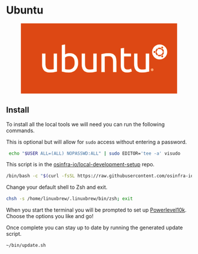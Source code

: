 # Ubuntu

<figure><img src="../.gitbook/assets/ubuntu-logo.png" alt=""><figcaption></figcaption></figure>

## Install

To install all the local tools we will need you can run the following commands.

This is optional but will allow for `sudo` access without entering a password.

```bash
 echo "$USER ALL=(ALL) NOPASSWD:ALL" | sudo EDITOR='tee -a' visudo
```

This script is in the [osinfra-io/local-development-setup](https://github.com/osinfra-io/local-development-setup) repo.

```bash
/bin/bash -c "$(curl -fsSL https://raw.githubusercontent.com/osinfra-io/local-development-setup/main/ubuntu/setup.sh)"
```

Change your default shell to Zsh and exit.

```bash
chsh -s /home/linuxbrew/.linuxbrew/bin/zsh; exit
```

When you start the terminal you will be prompted to set up [Powerlevel10k](https://github.com/romkatv/powerlevel10k). Choose the options you like and go!

Once complete you can stay up to date by running the generated update script.

```bash
~/bin/update.sh
```
